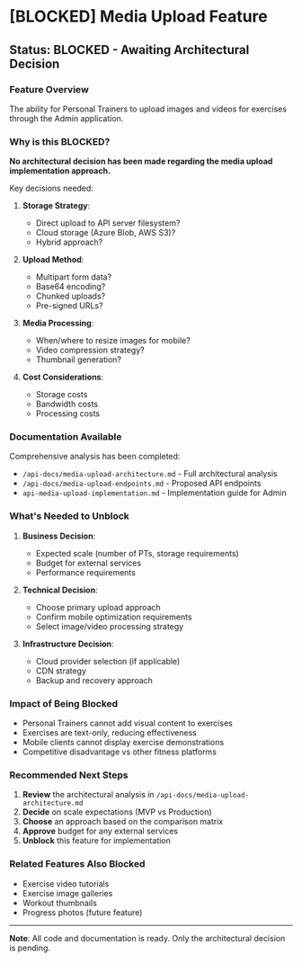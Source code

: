 # [BLOCKED] Media Upload Feature

## Status: BLOCKED - Awaiting Architectural Decision

### Feature Overview
The ability for Personal Trainers to upload images and videos for exercises through the Admin application.

### Why is this BLOCKED?

**No architectural decision has been made regarding the media upload implementation approach.**

Key decisions needed:
1. **Storage Strategy**:
   - Direct upload to API server filesystem?
   - Cloud storage (Azure Blob, AWS S3)?
   - Hybrid approach?

2. **Upload Method**:
   - Multipart form data?
   - Base64 encoding?
   - Chunked uploads?
   - Pre-signed URLs?

3. **Media Processing**:
   - When/where to resize images for mobile?
   - Video compression strategy?
   - Thumbnail generation?

4. **Cost Considerations**:
   - Storage costs
   - Bandwidth costs
   - Processing costs

### Documentation Available

Comprehensive analysis has been completed:
- `/api-docs/media-upload-architecture.md` - Full architectural analysis
- `/api-docs/media-upload-endpoints.md` - Proposed API endpoints
- `api-media-upload-implementation.md` - Implementation guide for Admin

### What's Needed to Unblock

1. **Business Decision**: 
   - Expected scale (number of PTs, storage requirements)
   - Budget for external services
   - Performance requirements

2. **Technical Decision**:
   - Choose primary upload approach
   - Confirm mobile optimization requirements
   - Select image/video processing strategy

3. **Infrastructure Decision**:
   - Cloud provider selection (if applicable)
   - CDN strategy
   - Backup and recovery approach

### Impact of Being Blocked

- Personal Trainers cannot add visual content to exercises
- Exercises are text-only, reducing effectiveness
- Mobile clients cannot display exercise demonstrations
- Competitive disadvantage vs other fitness platforms

### Recommended Next Steps

1. **Review** the architectural analysis in `/api-docs/media-upload-architecture.md`
2. **Decide** on scale expectations (MVP vs Production)
3. **Choose** an approach based on the comparison matrix
4. **Approve** budget for any external services
5. **Unblock** this feature for implementation

### Related Features Also Blocked

- Exercise video tutorials
- Exercise image galleries
- Workout thumbnails
- Progress photos (future feature)

---

**Note**: All code and documentation is ready. Only the architectural decision is pending.